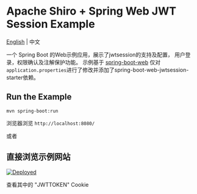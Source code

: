Apache Shiro + Spring Web JWT Session Example
=================================
[English](https://github.com/codflow/sample-spring-boot-web-jwtsession-starter/blob/master/README.md)  | 中文 

一个 Spring Boot 的Web示例应用，展示了jwtsession的支持及配置， 用户登录，权限确认及注解保护功能。
示例基于 [spring-boot-web](https://github.com/apache/shiro/tree/master/samples/spring-boot-web)
仅对 `application.properties`进行了修改并添加了spring-boot-web-jwtsession-starter依赖。

Run the Example
---------------

```
mvn spring-boot:run
```

浏览器浏览 `http://localhost:8080/`


或者

直接浏览示例网站
---------------

[![Deployed](https://img.shields.io/badge/deployed-Web%20JWT%20Session%20Example-blue.svg?style=popout&logo=appveyor)](http://sample-spring-boot-starter-jwt.herokuapp.com)

查看其中的 "JWTTOKEN" Cookie

